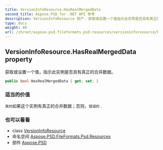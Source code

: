 ```yaml
---
title: VersionInfoResource.HasRealMergedData
second_title: Aspose.PSD for .NET API 参考
description: VersionInfoResource 财产. 获取或设置一个值指示此实例是否具有真正的合并数据
type: docs
weight: 40
url: /zh/net/aspose.psd.fileformats.psd.resources/versioninforesource/hasrealmergeddata/
---
```

## VersionInfoResource.HasRealMergedData property

获取或设置一个值，指示此实例是否具有真正的合并数据。

```csharp
public bool HasRealMergedData { get; set; }
```

### 适当的价值

`真的`如果这个实例有真正的合并数据；否则，`错误的` .

### 也可以看看

* class [VersionInfoResource](../)
* 命名空间 [Aspose.PSD.FileFormats.Psd.Resources](../../versioninforesource/)
* 部件 [Aspose.PSD](../../../)



